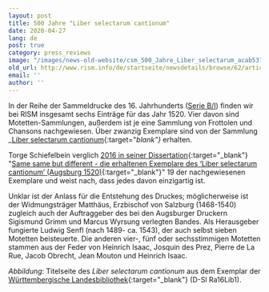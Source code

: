 ```yaml
---
layout: post
title: 500 Jahre "Liber selectarum cantionum"
date: 2020-04-27
lang: de
post: true
category: press_reviews
image: "/images/news-old-website/csm_500_Jahre_Liber_selectarum_acab537a28.png"
old_url: http://www.rism.info/de/startseite/newsdetails/browse/62/article/64/500-years-of-the-liber-selectarum-cantionum.html
email: ''
author: ''
---
```



In der Reihe der Sammeldrucke des 16. Jahrhunderts ([Serie B/I](/de/publikationen.html#c2619)) finden wir bei RISM insgesamt sechs Einträge für das Jahr 1520. Vier davon sind Motetten-Sammlungen, außerdem ist je eine Sammlung von Frottolen und Chansons nachgewiesen. Über zwanzig Exemplare sind von der Sammlung _[Liber selectarum cantionum](https://opac.rism.info/search?id=993103921&View=rism){:target="_blank"}_ erhalten.

Torge Schiefelbein verglich [2016 in seiner Dissertation](https://opac.rism.info/search?id=lit41001162&View=rism){:target="_blank"} "[Same same but different - die erhaltenen Exemplare des ‘Liber selectarum cantionum’ (Augsburg 1520)](http://othes.univie.ac.at/43236/){:target="_blank"}" 19 der nachgewiesenen Exemplare und weist nach, dass jedes davon einzigartig ist.

Unklar ist der Anlass für die Entstehung des Druckes; möglicherweise ist der Widmungsträger Matthäus, Erzbischof von Salzburg (1468-1540) zugleich auch der Auftraggeber des bei den Augsburger Druckern Sigismund Grimm und Marcus Wyrsung verlegten Bandes. Als Herausgeber fungierte Ludwig Senfl (nach 1489- ca. 1543), der auch selbst sieben Motetten beisteuerte. Die anderen vier-, fünf oder sechsstimmigen Motetten stammen aus der Feder von Heinrich Isaac, Josquin des Prez, Pierre de La Rue, Jacob Obrecht, Jean Mouton und Heinrich Isaac.

_Abbildung_: Titelseite des _Liber selectarum cantionum_ aus dem Exemplar der [Württembergische Landesbibliothek](http://nbn-resolving.de/urn:nbn:de:bsz:24-digibib-bsz3701648148){:target="_blank"} (D-Sl Ra16Lib1).



<script type="text/javascript">var switchTo5x=true;</script><script type="text/javascript" src="http://w.sharethis.com/button/buttons.js"></script><script type="text/javascript">stLight.options({publisher: "9b601438-1ce1-49d8-bfd7-9cff5df54c17", doNotHash: false, doNotCopy: false, hashAddressBar: false});</script>
